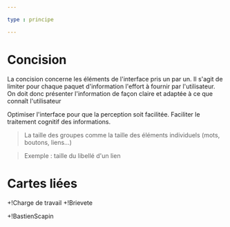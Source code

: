 ```yaml
---

type : principe

---
```


# Concision


La concision concerne les éléments de l'interface pris un par un. Il s'agit de limiter pour chaque paquet d'information l'effort à fournir par l'utilisateur. On doit donc présenter l'information de façon claire et adaptée à ce que connaît l'utilisateur

Optimiser l'interface pour que la perception soit facilitée.
Faciliter le traitement cognitif des informations.
> La taille des groupes comme la taille des éléments individuels (mots, boutons, liens…)

> Exemple : taille du libellé d'un lien


# Cartes liées

+!Charge de travail
+!Brievete

+!BastienScapin
